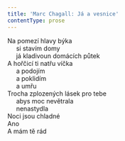 ```yaml
---
title: 'Marc Chagall: Já a vesnice'
contentType: prose
---
```


Na pomezí hlavy býka  
     si stavím domy  
     já kladivoun domácích půtek  
A hořčicí ti natřu víčka  
     a podojím  
     a poklidím  
     a umřu  
Trocha zplozených lásek pro tebe  
     abys moc nevětrala  
     nenastydla  
Noci jsou chladné  
Ano  
A mám tě rád

